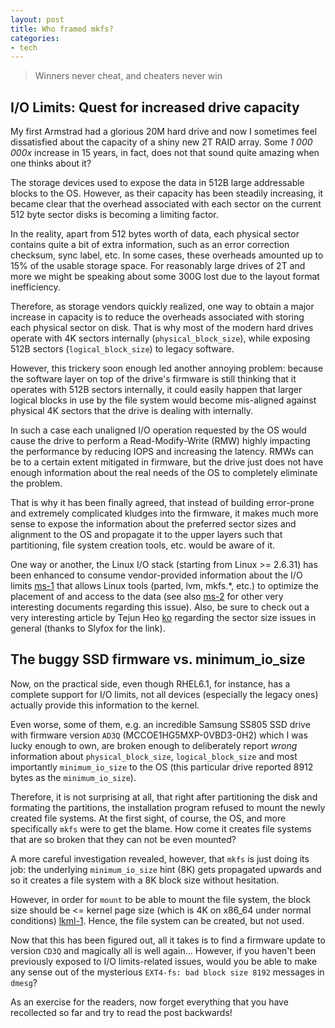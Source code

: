 ```yaml
---
layout: post
title: Who framed mkfs?
categories:
- tech
---
```


<blockquote>
 Winners never cheat, and cheaters never win
</blockquote>

I/O Limits: Quest for increased drive capacity
----------------------------------------------

My first Armstrad had a glorious 20M hard drive and now I sometimes feel dissatisfied about the capacity of a shiny new 2T RAID array. Some *1 000 000x* increase in 15 years, in fact, does not that sound quite amazing when one thinks about it?

The storage devices used to expose the data in 512B large addressable blocks to the OS. However, as their capacity has been steadily increasing, it became clear that the overhead associated with each sector on the current 512 byte sector disks is becoming a limiting factor.

In the reality, apart from 512 bytes worth of data, each physical sector contains quite a bit of extra information, such as an error correction checksum, sync label, etc. In some cases, these overheads amounted up to 15% of the usable storage space. For reasonably large drives of 2T and more we might be speaking about some 300G lost due to the layout format inefficiency.

Therefore, as storage vendors quickly realized, one way to obtain a major increase in capacity is to reduce the overheads associated with storing each physical sector on disk. That is why most of the modern hard drives operate with 4K sectors internally (`physical_block_size`), while exposing 512B sectors (`logical_block_size`) to legacy software.

However, this trickery soon enough led another annoying problem: because the software layer on top of the drive's firmware is still thinking that it operates with 512B sectors internally, it could easily happen that larger logical blocks in use by the file system would become mis-aligned against physical 4K sectors that the drive is dealing with internally.

In such a case each unaligned I/O operation requested by the OS would cause the drive to perform a Read-Modify-Write (RMW) highly impacting the performance by reducing IOPS and increasing the latency. RMWs can be to a certain extent mitigated in firmware, but the drive just does not have enough information about the real needs of the OS to completely eliminate the problem.

That is why it has been finally agreed, that instead of building error-prone and extremely complicated kludges into the firmware, it makes much more sense to expose the information about the preferred sector sizes and alignment to the OS and propagate it to the upper layers such that partitioning, file system creation tools, etc. would be aware of it.

One way or another, the Linux I/O stack (starting from Linux >= 2.6.31) has been enhanced to consume vendor-provided information about the I/O limits [ms-1] that allows Linux tools (parted, lvm, mkfs.\*, etc.) to optimize the placement of and access to the data (see also [ms-2] for other very interesting documents regarding this issue). Also, be sure to check out a very interesting article by Tejun Heo [ko] regarding the sector size issues in general (thanks to Slyfox for the link).

[ms-1]: http://people.redhat.com/msnitzer/docs/io-limits.txt "I/O Limits: block sizes, alignment and I/O hints"
[ms-2]: http://people.redhat.com/msnitzer/docs/ "Home page of Mike Snitzer, Red Hat"
[ko]: https://ata.wiki.kernel.org/index.php/ATA_4_KiB_sector_issues "ATA pages @ kernel.org wiki"

The buggy SSD firmware vs. minimum_io_size
------------------------------------------

Now, on the practical side, even though RHEL6.1, for instance, has a complete support for I/O limits, not all devices (especially the legacy ones) actually provide this information to the kernel. 
 
Even worse, some of them, e.g. an incredible Samsung SS805 SSD drive with firmware version `AD3Q` (MCCOE1HG5MXP-0VBD3-0H2) which I was lucky enough to own, are broken enough to deliberately report *wrong* information about `physical_block_size`, `logical_block_size` and most importantly `minimum_io_size` to the OS (this particular drive reported 8912 bytes as the `minimum_io_size`).

Therefore, it is not surprising at all, that right after partitioning the disk and formating the partitions, the installation program refused to mount the newly created file systems. At the first sight, of course, the OS, and more specifically `mkfs` were to get the blame. How come it creates file systems that are so broken that they can not be even mounted?

A more careful investigation revealed, however, that `mkfs` is just doing its job: the underlying `minimum_io_size` hint (8K) gets propagated upwards and so it creates a file system with a 8K block size without hesitation.

However, in order for `mount` to be able to mount the file system, the block size should be <= kernel page size (which is 4K on x86_64 under normal conditions) [lkml-1]. Hence, the file system can be created, but not used.

[lkml-1]: http://lkml.org/lkml/2006/9/8/4

Now that this has been figured out, all it takes is to find a firmware update to version `CD3Q` and magically all is well again... However, if you haven't been previously exposed to I/O limits-related issues, would you be able to make any sense out of the mysterious `EXT4-fs: bad block size 8192` messages in `dmesg`?

As an exercise for the readers, now forget everything that you have recollected so far and try to read the post backwards!

